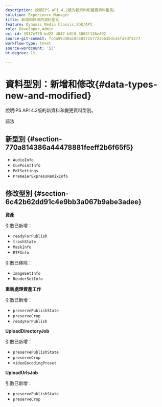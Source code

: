 ```yaml
---
description: 說明IPS API 4.2版的新資料和變更資料型別。
solution: Experience Manager
title: 新增和修改的資料型別
feature: Dynamic Media Classic,SDK/API
role: Developer,Admin
exl-id: 3917e778-bd28-4047-b9f8-3063f136e492
source-git-commit: fcda99340a18d5037157723bb3bdca5fa9df3277
workflow-type: tm+mt
source-wordcount: '53'
ht-degree: 1%

---
```


# 資料型別：新增和修改{#data-types-new-and-modified}

說明IPS API 4.2版的新資料和變更資料型別。

語法

## 新型別 {#section-770a814386a44478881feeff2b6f65f5}

* `AudioInfo`
* `CuePointInfo`
* `PdfSettings`
* `PremeierExpressRemixInfo`

## 修改型別 {#section-6c42b62dd91c4e9bb3a067b9abe3adee}

**資產**

引數已新增：

* `readyForPublish`
* `trashState`
* `MaskInfo`
* `RTFInfo`

引數已移除：

* `ImageSetInfo`
* `RenderSetInfo`

**重新處理資產工作**

引數已新增：

* `preservePublishState`
* `preserveCrop`
* `readyForPublish`

**UploadDirectoryJob**

引數已新增：

* `preservePublishState`
* `preserveCrop`
* `videoEncodingPreset`

**UploadUrlsJob**

引數已新增：

* `preservePublishState`
* `preserveCrop`
